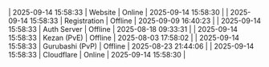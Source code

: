 | 2025-09-14 15:58:33 | Website | Online | 2025-09-14 15:58:30 |
| 2025-09-14 15:58:33 | Registration | Offline | 2025-09-09 16:40:23 |
| 2025-09-14 15:58:33 | Auth Server | Offline | 2025-08-18 09:33:31 |
| 2025-09-14 15:58:33 | Kezan (PvE) | Offline | 2025-08-03 17:58:02 |
| 2025-09-14 15:58:33 | Gurubashi (PvP) | Offline | 2025-08-23 21:44:06 |
| 2025-09-14 15:58:33 | Cloudflare | Online | 2025-09-14 15:58:30 |
